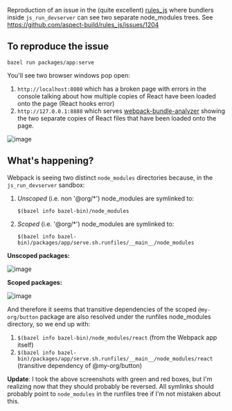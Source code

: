 Reproduction of an issue in the (quite excellent) [rules_js](https://github.com/aspect-build/rules_js) where bundlers inside `js_run_devserver` can see two separate node_modules trees. See https://github.com/aspect-build/rules_js/issues/1204

## To reproduce the issue

```
bazel run packages/app:serve
```

You'll see two browser windows pop open:

1. `http://localhost:8080` which has a broken page with errors in the console talking about how multiple copies of React have been loaded onto the page (React hooks error)
2. `http://127.0.0.1:8888` which serves [webpack-bundle-analyzer](https://github.com/webpack-contrib/webpack-bundle-analyzer) showing the two separate copies of React files that have been loaded onto the page.

![image](https://github.com/gregjacobs/rules-js-devserver-multiple-react-reproduction/assets/302273/0289219e-8993-43c9-a357-729147fffc85)

## What's happening?

Webpack is seeing two distinct `node_modules` directories because, in the `js_run_devserver` sandbox:

1. _Unscoped_ (i.e. non '@org/*') node_modules are symlinked to:

   `$(bazel info bazel-bin)/node_modules`

2. _Scoped_ (i.e. '@org/*') node_modules are symlinked to:

    `$(bazel info bazel-bin)/packages/app/serve.sh.runfiles/__main__/node_modules`

**Unscoped packages:**

![image](https://github.com/gregjacobs/rules-js-devserver-multiple-react-reproduction/assets/302273/c6d1e1a9-5706-49cc-ab6e-d1907abf27b0)

**Scoped packages:**

![image](https://github.com/gregjacobs/rules-js-devserver-multiple-react-reproduction/assets/302273/1a0e526d-2be0-4300-ae2e-f50d83aa4aad)

And therefore it seems that transitive dependencies of the scoped `@my-org/button` package are also resolved under the runfiles node_modules directory, so we end up with:

1. `$(bazel info bazel-bin)/node_modules/react` (from the Webpack app itself)
2. `$(bazel info bazel-bin)/packages/app/serve.sh.runfiles/__main__/node_modules/react` (transitive dependency of @my-org/button)

**Update**: I took the above screenshots with green and red boxes, but I'm realizing now that they should probably be reversed. All symlinks should probably point to `node_modules` in the runfiles tree if I'm not mistaken about this.

